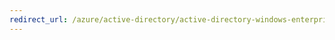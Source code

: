 ```yaml
---
redirect_url: /azure/active-directory/active-directory-windows-enterprise-state-roaming-group-policy-settings
---
```

